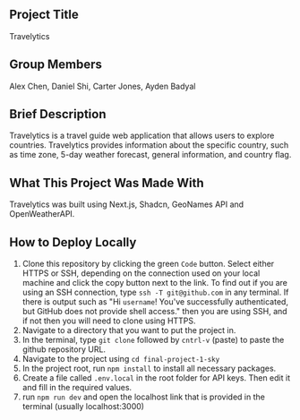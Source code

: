 ## Project Title
Travelytics

## Group Members
Alex Chen, Daniel Shi, Carter Jones, Ayden Badyal


## Brief Description
Travelytics is a travel guide web application that allows users to explore countries. Travelytics provides information about the specific country, such as time zone, 5-day weather forecast, general information, and country flag.

## What This Project Was Made With 
Travelytics was built using Next.js, Shadcn, GeoNames API and OpenWeatherAPI.

## How to Deploy Locally
1) Clone this repository by clicking the green `Code` button. Select either HTTPS or SSH, depending on the connection used on your local machine and click the copy button next to the link. To find out if you are using an SSH connection, type `ssh -T git@github.com` in any terminal. If there is output such as "Hi `username`! You've successfully authenticated, but GitHub does not provide shell access." then you are using SSH, and if not then you will need to clone using HTTPS. 
2) Navigate to a directory that you want to put the project in. 
3) In the terminal, type `git clone` followed by `cntrl-v` (paste) to paste the github repository URL. 
4) Navigate to the project using `cd final-project-1-sky`
5) In the project root, run `npm install` to install all necessary packages.
6) Create a file called `.env.local` in the root folder for API keys. Then edit it and fill in the required values.
7) run `npm run dev` and open the localhost link that is provided in the terminal (usually localhost:3000)
